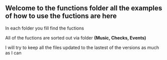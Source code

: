Welcome to the functions folder all the examples of how to use the fuctions are here
------------------------------------------------------------------------------------------

In each folder you fill find the fuctions 

All of the fuctions are sorted out via folder __(Music, Checks, Events)__ 

I will try to keep all the files updated to the lastest of the versions as much as I can

